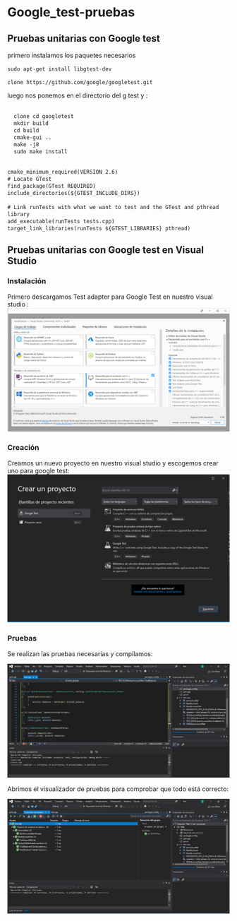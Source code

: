 # Google_test-pruebas
  ## Pruebas unitarias con Google test<br/>
  primero instalamos los paquetes necesarios 
  <pre><code>sudo apt-get install libgtest-dev </code></pre> 
  <pre><code>clone https://github.com/google/googletest.git </code></pre>  
  luego nos ponemos en el directorio del g test y : 
  <pre><code>
  clone cd googletest
  mkdir build 
  cd build
  cmake-gui ..
  make -j8 
  sudo make install  
  </code></pre>  
    cmake_minimum_required(VERSION 2.6)
    # Locate GTest
    find_package(GTest REQUIRED)
    include_directories(${GTEST_INCLUDE_DIRS})

    # Link runTests with what we want to test and the GTest and pthread library
    add_executable(runTests tests.cpp)
    target_link_libraries(runTests ${GTEST_LIBRARIES} pthread)
  </code></pre>  
  
  
  
  ## Pruebas unitarias con Google test en Visual Studio 
  
  ### Instalación
  Primero descargamos Test adapter para Google Test en nuestro visual studio :
  ![texto cualquiera por si no carga la imagen](https://github.com/JoseCcari/Google_test-pruebas/blob/main/Img/test1.PNG)
  ### Creación 
  Creamos un nuevo proyecto en nuestro visual studio y escogemos crear uno para google test:
  ![texto cualquiera por si no carga la imagen](https://github.com/JoseCcari/Google_test-pruebas/blob/main/Img/test2.PNG)  
  ### Pruebas 
  Se realizan las pruebas necesarias y compilamos: 
  
  ![texto cualquiera por si no carga la imagen](https://github.com/JoseCcari/Google_test-pruebas/blob/main/Img/test3.PNG)  
  
  Abrimos el visualizador de pruebas para comprobar que todo está correcto:  
  
  ![texto cualquiera por si no carga la imagen](https://github.com/JoseCcari/Google_test-pruebas/blob/main/Img/test4.PNG)  
 

  
